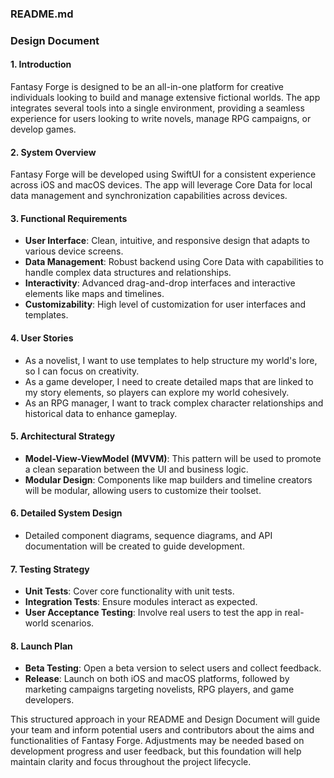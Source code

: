 ### README.md

### Design Document

#### 1. Introduction
Fantasy Forge is designed to be an all-in-one platform for creative individuals looking to build and manage extensive fictional worlds. The app integrates several tools into a single environment, providing a seamless experience for users looking to write novels, manage RPG campaigns, or develop games.

#### 2. System Overview
Fantasy Forge will be developed using SwiftUI for a consistent experience across iOS and macOS devices. The app will leverage Core Data for local data management and synchronization capabilities across devices.

#### 3. Functional Requirements
- **User Interface**: Clean, intuitive, and responsive design that adapts to various device screens.
- **Data Management**: Robust backend using Core Data with capabilities to handle complex data structures and relationships.
- **Interactivity**: Advanced drag-and-drop interfaces and interactive elements like maps and timelines.
- **Customizability**: High level of customization for user interfaces and templates.

#### 4. User Stories
- As a novelist, I want to use templates to help structure my world's lore, so I can focus on creativity.
- As a game developer, I need to create detailed maps that are linked to my story elements, so players can explore my world cohesively.
- As an RPG manager, I want to track complex character relationships and historical data to enhance gameplay.

#### 5. Architectural Strategy
- **Model-View-ViewModel (MVVM)**: This pattern will be used to promote a clean separation between the UI and business logic.
- **Modular Design**: Components like map builders and timeline creators will be modular, allowing users to customize their toolset.

#### 6. Detailed System Design
- Detailed component diagrams, sequence diagrams, and API documentation will be created to guide development.

#### 7. Testing Strategy
- **Unit Tests**: Cover core functionality with unit tests.
- **Integration Tests**: Ensure modules interact as expected.
- **User Acceptance Testing**: Involve real users to test the app in real-world scenarios.

#### 8. Launch Plan
- **Beta Testing**: Open a beta version to select users and collect feedback.
- **Release**: Launch on both iOS and macOS platforms, followed by marketing campaigns targeting novelists, RPG players, and game developers.

This structured approach in your README and Design Document will guide your team and inform potential users and contributors about the aims and functionalities of Fantasy Forge. Adjustments may be needed based on development progress and user feedback, but this foundation will help maintain clarity and focus throughout the project lifecycle.
